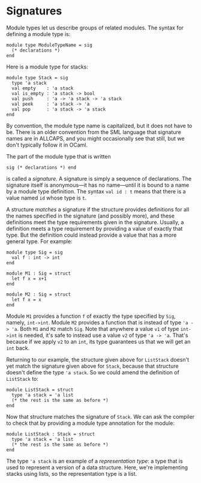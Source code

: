 # Signatures

Module types let us describe groups of related modules.  The syntax
for defining a module type is:
```
module type ModuleTypeName = sig 
  (* declarations *)
end
```
Here is a module type for stacks:
```
module type Stack = sig
  type 'a stack
  val empty    : 'a stack
  val is_empty : 'a stack -> bool
  val push     : 'a -> 'a stack -> 'a stack
  val peek     : 'a stack -> 'a
  val pop      : 'a stack -> 'a stack
end
```
By convention, the module type name is capitalized, but it does
not have to be.  There is an older convention from the SML language
that signature names are in ALLCAPS, and you might occasionally see
that still, but we don't typically follow it in OCaml. 

The part of the module type that is written 
```
sig (* declarations *) end
```
is called a *signature*.  A signature is simply a sequence of declarations.  The
signature itself is anonymous&mdash;it has no name&mdash;until it is bound
to a name by a module type definition.  The syntax `val id : t` means that
there is a value named `id` whose type is `t`.

A structure *matches* a signature if the structure provides definitions 
for all the names specified in the signature (and possibly more), and 
these definitions meet the type requirements given in the signature.
Usually, a definition meets a type requirement by providing a value
of exactly that type.  But the definition could instead provide
a value that has a more general type.  For example:
```
module type Sig = sig
  val f : int -> int
end

module M1 : Sig = struct
  let f x = x+1
end

module M2 : Sig = struct
  let f x = x
end
```
Module `M1` provides a function `f` of exactly the type specified by
`Sig`, namely, `int->int`. Module `M2` provides a function that is
instead of type `'a -> 'a`. Both `M1` and `M2` match `Sig`.  Note that
anywhere a value `v1` of type `int->int` is needed, it's safe to instead
use a value `v2` of type `'a -> 'a`. That's because if we apply `v2` to
an `int`, its type guarantees us that we will get an `int` back.

Returning to our example, the structure given above for `ListStack`
doesn't yet match the signature given above for `Stack`, because that
structure doesn't define the type `'a stack`.  So we could amend the
definition of `ListStack` to:
```
module ListStack = struct
  type 'a stack = 'a list
  (* the rest is the same as before *)
end
```

Now that structure matches the signature of `Stack`.  We can ask the compiler
to check that by providing a module type annotation for the module:

```
module ListStack : Stack = struct
  type 'a stack = 'a list
  (* the rest is the same as before *)
end
```

The type `'a stack` is an example of a *representation type*:  a type that is 
used to represent a version of a data structure.  Here, we're implementing stacks
using lists, so the representation type is a list. 
